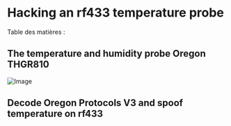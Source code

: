 # Hacking an rf433 temperature probe

Table des matières :


## The temperature and humidity probe Oregon THGR810
![Image](https://github.com/user-attachments/assets/4a85eabd-7aa1-44f7-b024-3813c0648c27)


## Decode Oregon Protocols V3 and spoof temperature on rf433
